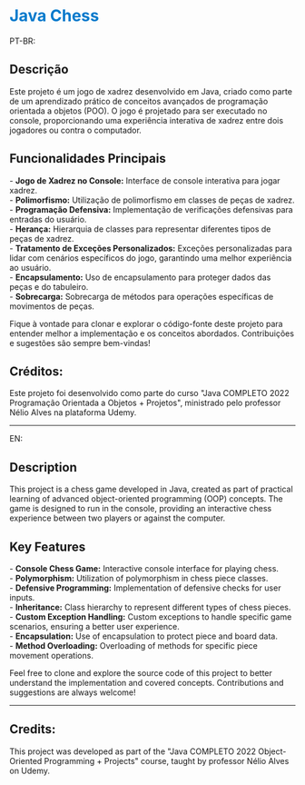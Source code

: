 <h1 style="color:#007ACC;">Java Chess</h1>

PT-BR:
<h2>Descrição</h2>
Este projeto é um jogo de xadrez desenvolvido em Java, criado como parte de um aprendizado prático de conceitos avançados de programação orientada a objetos (POO). O jogo é projetado para ser executado no console, proporcionando uma experiência interativa de xadrez entre dois jogadores ou contra o computador.

<h2>Funcionalidades Principais</h2>
- <b>Jogo de Xadrez no Console:</b> Interface de console interativa para jogar xadrez.</br>
- <b>Polimorfismo:</b> Utilização de polimorfismo em classes de peças de xadrez.</br>
- <b>Programação Defensiva:</b> Implementação de verificações defensivas para entradas do usuário.</br>
- <b>Herança:</b> Hierarquia de classes para representar diferentes tipos de peças de xadrez.</br>
- <b>Tratamento de Exceções Personalizados:</b> Exceções personalizadas para lidar com cenários específicos do jogo, garantindo uma melhor experiência ao usuário.</br>
- <b>Encapsulamento:</b> Uso de encapsulamento para proteger dados das peças e do tabuleiro.</br>
- <b>Sobrecarga:</b> Sobrecarga de métodos para operações específicas de movimentos de peças.</br>

Fique à vontade para clonar e explorar o código-fonte deste projeto para entender melhor a implementação e os conceitos abordados. Contribuições e sugestões são sempre bem-vindas!

<h2>Créditos:</h2>
Este projeto foi desenvolvido como parte do curso "Java COMPLETO 2022 Programação Orientada a Objetos + Projetos", ministrado pelo professor Nélio Alves na plataforma Udemy.

---

EN: 
<h2>Description</h2>
This project is a chess game developed in Java, created as part of practical learning of advanced object-oriented programming (OOP) concepts. The game is designed to run in the console, providing an interactive chess experience between two players or against the computer.
<h2>Key Features</h2>
- <b>Console Chess Game:</b> Interactive console interface for playing chess.</br>
- <b>Polymorphism:</b> Utilization of polymorphism in chess piece classes.</br>
- <b>Defensive Programming:</b> Implementation of defensive checks for user inputs.</br>
- <b>Inheritance:</b> Class hierarchy to represent different types of chess pieces.</br>
- <b>Custom Exception Handling:</b> Custom exceptions to handle specific game scenarios, ensuring a better user experience.</br>
- <b>Encapsulation:</b> Use of encapsulation to protect piece and board data.</br>
- <b>Method Overloading:</b> Overloading of methods for specific piece movement operations.</br>

Feel free to clone and explore the source code of this project to better understand the implementation and covered concepts. Contributions and suggestions are always welcome!

---

<h2>Credits:</h2>
This project was developed as part of the "Java COMPLETO 2022 Object-Oriented Programming + Projects" course, taught by professor Nélio Alves on Udemy.
